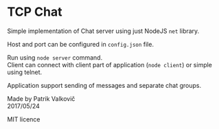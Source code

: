 # TCP Chat

Simple implementation of Chat server using just NodeJS `net` library.

Host and port can be configured in `config.json` file.

Run using `node server` command.  
Client can connect with client part of application (`node client`) or simple using telnet.

Application support sending of messages and separate chat groups.

Made by Patrik Valkovič  
2017/05/24

MIT licence
